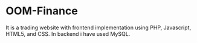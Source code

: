 OOM-Finance
===========

It is a trading website with frontend implementation using PHP, Javascript, HTML5, and CSS. In backend i have used MySQL. 